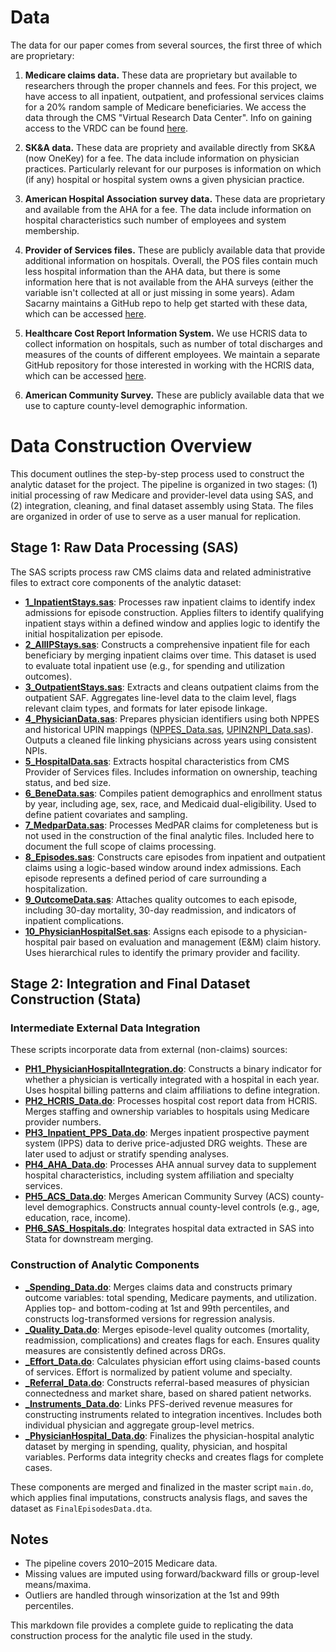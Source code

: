 # Data

The data for our paper comes from several sources, the first three of which are proprietary:

1. **Medicare claims data.** These data are proprietary but available to researchers through the proper channels and fees. For this project, we have access to all inpatient, outpatient, and professional services claims for a 20% random sample of Medicare beneficiaries. We access the data through the CMS "Virtual Research Data Center". Info on gaining access to the VRDC can be found [here](https://www.resdac.org/cms-virtual-research-data-center-vrdc).

2. **SK&A data.** These data are propriety and available directly from SK&A (now OneKey) for a fee. The data include information on physician practices. Particularly relevant for our purposes is information on which (if any) hospital or hospital system owns a given physician practice.

3. **American Hospital Association survey data.** These data are proprietary and available from the AHA for a fee. The data include information on hospital characteristics such number of employees and system membership.

4. **Provider of Services files.** These are publicly available data that provide additional information on hospitals. Overall, the POS files contain much less hospital information than the AHA data, but there is some information here that is not available from the AHA surveys (either the variable isn't collected at all or just missing in some years). Adam Sacarny maintains a GitHub repo to help get started with these data, which can be accessed [here](https://github.com/asacarny/provider-of-services).

5. **Healthcare Cost Report Information System.** We use HCRIS data to collect information on hospitals, such as number of total discharges and measures of the counts of different employees. We maintain a separate GitHub repository for those interested in working with the HCRIS data, which can be accessed [here](https://github.com/imccart/HCRIS).

6. **American Community Survey.** These are publicly available data that we use to capture county-level demographic information. 


# Data Construction Overview

This document outlines the step-by-step process used to construct the analytic dataset for the project. The pipeline is organized in two stages: (1) initial processing of raw Medicare and provider-level data using SAS, and (2) integration, cleaning, and final dataset assembly using Stata. The files are organized in order of use to serve as a user manual for replication.

## Stage 1: Raw Data Processing (SAS)

The SAS scripts process raw CMS claims data and related administrative files to extract core components of the analytic dataset:

* **[1\_InpatientStays.sas](data-code/1_InpatientStays.sas)**: Processes raw inpatient claims to identify index admissions for episode construction. Applies filters to identify qualifying inpatient stays within a defined window and applies logic to identify the initial hospitalization per episode.
* **[2\_AllIPStays.sas](data-code/2_AllIPStays.sas)**: Constructs a comprehensive inpatient file for each beneficiary by merging inpatient claims over time. This dataset is used to evaluate total inpatient use (e.g., for spending and utilization outcomes).
* **[3\_OutpatientStays.sas](data-code/3_OutpatientStays.sas)**: Extracts and cleans outpatient claims from the outpatient SAF. Aggregates line-level data to the claim level, flags relevant claim types, and formats for later episode linkage.
* **[4\_PhysicianData.sas](data-code/4_PhysicianData.sas)**: Prepares physician identifiers using both NPPES and historical UPIN mappings ([NPPES\_Data.sas](data-code/NPPES_Data.sas), [UPIN2NPI\_Data.sas](data-code/UPIN2NPI_Data.sas)). Outputs a cleaned file linking physicians across years using consistent NPIs.
* **[5\_HospitalData.sas](data-code/5_HospitalData.sas)**: Extracts hospital characteristics from CMS Provider of Services files. Includes information on ownership, teaching status, and bed size.
* **[6\_BeneData.sas](data-code/6_BeneData.sas)**: Compiles patient demographics and enrollment status by year, including age, sex, race, and Medicaid dual-eligibility. Used to define patient covariates and sampling.
* **[7\_MedparData.sas](data-code/7_MedparData.sas)**: Processes MedPAR claims for completeness but is not used in the construction of the final analytic files. Included here to document the full scope of claims processing.
* **[8\_Episodes.sas](data-code/8_Episodes.sas)**: Constructs care episodes from inpatient and outpatient claims using a logic-based window around index admissions. Each episode represents a defined period of care surrounding a hospitalization.
* **[9\_OutcomeData.sas](data-code/9_OutcomeData.sas)**: Attaches quality outcomes to each episode, including 30-day mortality, 30-day readmission, and indicators of inpatient complications.
* **[10\_PhysicianHospitalSet.sas](data-code/10_PhysicianHospitalSet.sas)**: Assigns each episode to a physician-hospital pair based on evaluation and management (E\&M) claim history. Uses hierarchical rules to identify the primary provider and facility.

## Stage 2: Integration and Final Dataset Construction (Stata)

### Intermediate External Data Integration

These scripts incorporate data from external (non-claims) sources:

* **[PH1\_PhysicianHospitalIntegration.do](data-code/PH1_PhysicianHospitalIntegration.do)**: Constructs a binary indicator for whether a physician is vertically integrated with a hospital in each year. Uses hospital billing patterns and claim affiliations to define integration.
* **[PH2\_HCRIS\_Data.do](data-code/PH2_HCRIS_Data.do)**: Processes hospital cost report data from HCRIS. Merges staffing and ownership variables to hospitals using Medicare provider numbers.
* **[PH3\_Inpatient\_PPS\_Data.do](data-code/PH3_Inpatient_PPS_Data.do)**: Merges inpatient prospective payment system (IPPS) data to derive price-adjusted DRG weights. These are later used to adjust or stratify spending analyses.
* **[PH4\_AHA\_Data.do](data-code/PH4_AHA_Data.do)**: Processes AHA annual survey data to supplement hospital characteristics, including system affiliation and specialty services.
* **[PH5\_ACS\_Data.do](data-code/PH5_ACS_Data.do)**: Merges American Community Survey (ACS) county-level demographics. Constructs annual county-level controls (e.g., age, education, race, income).
* **[PH6\_SAS\_Hospitals.do](data-code/PH6_SAS_Hospitals.do)**: Integrates hospital data extracted in SAS into Stata for downstream merging.

### Construction of Analytic Components

* **[\_Spending\_Data.do](analysis/_Spending_Data.do)**: Merges claims data and constructs primary outcome variables: total spending, Medicare payments, and utilization. Applies top- and bottom-coding at 1st and 99th percentiles, and constructs log-transformed versions for regression analysis.
* **[\_Quality\_Data.do](analysis/_Quality_Data.do)**: Merges episode-level quality outcomes (mortality, readmission, complications) and creates flags for each. Ensures quality measures are consistently defined across DRGs.
* **[\_Effort\_Data.do](analysis/_Effort_Data.do)**: Calculates physician effort using claims-based counts of services. Effort is normalized by patient volume and specialty.
* **[\_Referral\_Data.do](analysis/_Referral_Data.do)**: Constructs referral-based measures of physician connectedness and market share, based on shared patient networks.
* **[\_Instruments\_Data.do](analysis/_Instruments_Data.do)**: Links PFS-derived revenue measures for constructing instruments related to integration incentives. Includes both individual physician and aggregate group-level metrics.
* **[\_PhysicianHospital\_Data.do](analysis/_PhysicianHospital_Data.do)**: Finalizes the physician-hospital analytic dataset by merging in spending, quality, physician, and hospital variables. Performs data integrity checks and creates flags for complete cases.

These components are merged and finalized in the master script `main.do`, which applies final imputations, constructs analysis flags, and saves the dataset as `FinalEpisodesData.dta`.

## Notes

* The pipeline covers 2010–2015 Medicare data.
* Missing values are imputed using forward/backward fills or group-level means/maxima.
* Outliers are handled through winsorization at the 1st and 99th percentiles.

This markdown file provides a complete guide to replicating the data construction process for the analytic file used in the study.



